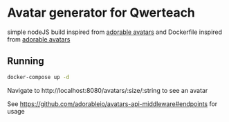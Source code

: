 # Avatar generator for Qwerteach

simple nodeJS build inspired from [adorable avatars](https://github.com/adorableio/avatars-api-middleware)
and Dockerfile inspired from [adorable avatars](https://github.com/aldrio/adorable-avatars)

## Running

```bash
docker-compose up -d
```

Navigate to http://localhost:8080/avatars/:size/:string to see an avatar

See https://github.com/adorableio/avatars-api-middleware#endpoints for usage